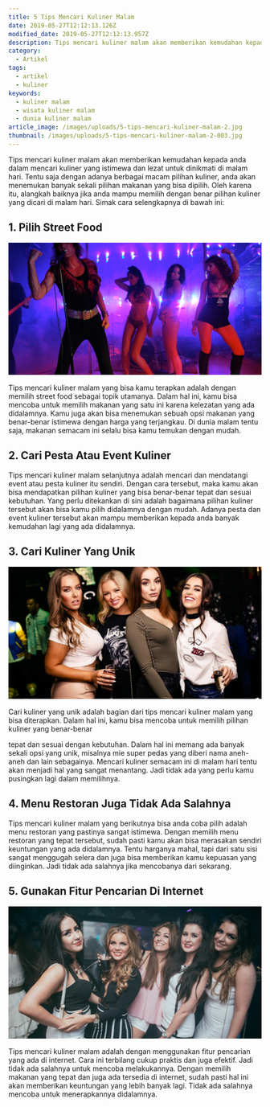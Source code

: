 ```yaml
---
title: 5 Tips Mencari Kuliner Malam
date: 2019-05-27T12:12:13.126Z
modified_date: 2019-05-27T12:12:13.957Z
description: Tips mencari kuliner malam akan memberikan kemudahan kepada anda dalam mencari kuliner yang istimewa dan lezat untuk dinikmati di malam hari.
category:
  - Artikel
tags:
  - artikel
  - kuliner
keywords:
  - kuliner malam
  - wisata kuliner malam
  - dunia kuliner malam
article_image: /images/uploads/5-tips-mencari-kuliner-malam-2.jpg
thumbnail: /images/uploads/5-tips-mencari-kuliner-malam-2-003.jpg
---
```

Tips mencari kuliner malam akan memberikan kemudahan kepada anda dalam mencari kuliner yang istimewa dan lezat untuk dinikmati di malam hari. Tentu saja dengan adanya berbagai macam pilihan kuliner, anda akan menemukan banyak sekali pilihan makanan yang bisa dipilih. Oleh karena itu, alangkah baiknya jika anda mampu memilih dengan benar pilihan kuliner yang dicari di malam hari. Simak cara selengkapnya di bawah ini:



## 1. Pilih Street Food

![5 Tips Mencari Kuliner Malam](/images/uploads/5-tips-mencari-kuliner-malam-3.jpg)

Tips mencari kuliner malam yang bisa kamu terapkan adalah dengan memilih street food sebagai topik utamanya. Dalam hal ini, kamu bisa mencoba untuk memilih makanan yang satu ini karena kelezatan yang ada didalamnya. Kamu juga akan bisa menemukan sebuah opsi makanan yang benar-benar istimewa dengan harga yang terjangkau. Di dunia malam tentu saja, makanan semacam ini selalu bisa kamu temukan dengan mudah.



## 2. Cari Pesta Atau Event Kuliner

Tips mencari kuliner malam selanjutnya adalah mencari dan mendatangi event atau pesta kuliner itu sendiri. Dengan cara tersebut, maka kamu akan bisa mendapatkan pilihan kuliner yang bisa benar-benar tepat dan sesuai kebutuhan. Yang perlu ditekankan di sini adalah bagaimana pilihan kuliner tersebut akan bisa kamu pilih didalamnya dengan mudah. Adanya pesta dan event kuliner tersebut akan mampu memberikan kepada anda banyak kemudahan lagi yang ada didalamnya.



## 3. Cari Kuliner Yang Unik

![5 Tips Mencari Kuliner Malam](/images/uploads/5-tips-mencari-kuliner-malam-2.jpg)

Cari kuliner yang unik adalah bagian dari tips mencari kuliner malam yang bisa diterapkan. Dalam hal ini, kamu bisa mencoba untuk memilih pilihan kuliner yang benar-benar 

tepat dan sesuai dengan kebutuhan. Dalam hal ini memang ada banyak sekali opsi yang unik, misalnya mie super pedas yang diberi nama aneh-aneh dan lain sebagainya. Mencari kuliner semacam ini di malam hari tentu akan menjadi hal yang sangat menantang. Jadi tidak ada yang perlu kamu pusingkan lagi dalam memilihnya.



## 4. Menu Restoran Juga Tidak Ada Salahnya

Tips mencari kuliner malam yang berikutnya bisa anda coba pilih adalah menu restoran yang pastinya sangat istimewa. Dengan memilih menu restoran yang tepat tersebut, sudah pasti kamu akan bisa merasakan sendiri keuntungan yang ada didalamnya. Tentu harganya mahal, tapi dari satu sisi sangat menggugah selera dan juga bisa memberikan kamu kepuasan yang diinginkan. Jadi tidak ada salahnya jika mencobanya dari sekarang.



## 5. Gunakan Fitur Pencarian Di Internet

![5 Tips Mencari Kuliner Malam](/images/uploads/5-tips-mencari-kuliner-malam-1.jpg)

Tips mencari kuliner malam adalah dengan menggunakan fitur pencarian yang ada di internet. Cara ini terbilang cukup praktis dan juga efektif. Jadi tidak ada salahnya untuk mencoba melakukannya. Dengan memilih makanan yang tepat dan juga ada tersedia di internet, sudah pasti hal ini akan memberikan keuntungan yang lebih banyak lagi. Tidak ada salahnya mencoba untuk menerapkannya didalamnya.
